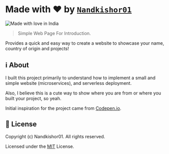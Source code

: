 # Made with ❤️ by [`Nandkishor01`](https://github.com/Nandkishor01)

![Made with love in India](https://madewithlove.now.sh/in?heart=true)

> Simple Web Page For Introduction.

Provides a quick and easy way to create a website to showcase your name, country of origin and projects!

## :information_source:	 About

I built this project primarily to understand how to implement a small and simple website (microservices), and serverless deployment.

Also, I believe this is a cute way to show where you are from or where you built your project, so yeah.

Initial inspiration for the project came from [Codepen.io](https://codepen.io/naveenjetty/pen/eBVdez). 


## 📜 License

Copyright (c) Nandkishor01. All rights reserved.

Licensed under the [MIT](LICENSE) License.
